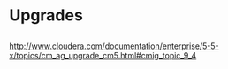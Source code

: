 # Upgrades

## 


http://www.cloudera.com/documentation/enterprise/5-5-x/topics/cm_ag_upgrade_cm5.html#cmig_topic_9_4